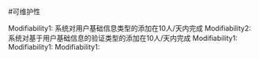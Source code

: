 #可维护性

Modifiability1: 系统对用户基础信息类型的添加在10人/天内完成
Modifiability2: 系统对基于用户基础信息的验证类型的添加在10人/天内完成
Modifiability1:
Modifiability1:
Modifiability1:
